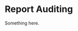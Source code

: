 [title]: # (Report Auditing)
[tags]: # (XXX)
[priority]: # (1913)
# Report Auditing
Something here.
